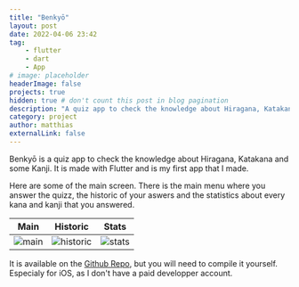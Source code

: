 ```yaml
---
title: "Benkyō"
layout: post
date: 2022-04-06 23:42
tag:
    - flutter
    - dart
    - App
# image: placeholder
headerImage: false
projects: true
hidden: true # don't count this post in blog pagination
description: "A quiz app to check the knowledge about Hiragana, Katakana and some Kanji."
category: project
author: matthias
externalLink: false
---
```


Benkyō is a quiz app to check the knowledge about Hiragana, Katakana and some Kanji. It is made with Flutter and is my first app that I made.

Here are some of the main screen. There is the main menu where you answer the quizz, the historic of your aswers and the statistics about every kana and kanji that you answered.

|Main|Historic|Stats|
|---|---|---|
|![main](https://gist.githubusercontent.com/HellsCrimson/fd15c205dc4dd4f90c7993a76b7fb81f/raw/3d0e187d12696cbd02315c6e222bb7372eee03f7/main.png)|![historic](https://gist.githubusercontent.com/HellsCrimson/fd15c205dc4dd4f90c7993a76b7fb81f/raw/3d0e187d12696cbd02315c6e222bb7372eee03f7/historic.png)|![stats](https://gist.githubusercontent.com/HellsCrimson/fd15c205dc4dd4f90c7993a76b7fb81f/raw/25055dfd4866fcfa4bafd1cff1f1d2b3f37699ea/stats.png)|

It is available on the [Github Repo](https://github.com/HellsCrimson/Benkyo), but you will need to compile it yourself.  
Especialy for iOS, as I don't have a paid developper account.